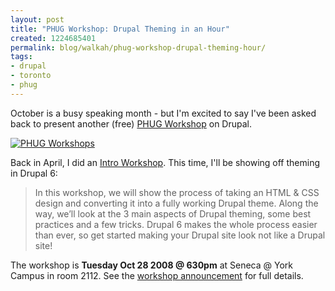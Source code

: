 ```yaml
---
layout: post
title: "PHUG Workshop: Drupal Theming in an Hour"
created: 1224685401
permalink: blog/walkah/phug-workshop-drupal-theming-hour/
tags:
- drupal
- toronto
- phug
---
```

<p>October is a busy speaking month - but I'm excited to say I've been asked back to present another (free) <a href="http://phug.ca/workshops/">PHUG Workshop</a> on Drupal.</p>

<p><a href="http://workshops.phug.ca/"><img src="http://walkah.net/sites/walkah.net/files/phugworks_news.png" alt="PHUG Workshops" /></a></p>

<p>Back in April, I did an <a href="http://walkah.net/blog/walkah/phug-free-drupal-workshop">Intro Workshop</a>. This time, I'll be showing off theming in Drupal 6:</p>

<blockquote>In this workshop, we will show the process of taking an HTML & CSS design and converting it into a fully working Drupal theme. Along the way, we’ll look at the 3 main aspects of Drupal theming, some best practices and a few tricks. Drupal 6 makes the whole process easier than ever, so get started making your Drupal site look not like a Drupal site!</blockquote>

<p>The workshop is <strong>Tuesday Oct 28 2008 @ 630pm</strong> at Seneca @ York Campus in room 2112. See the <a href="http://phug.ca/workshops/index.php/freeworkshops">workshop announcement</a> for full details.</p>
